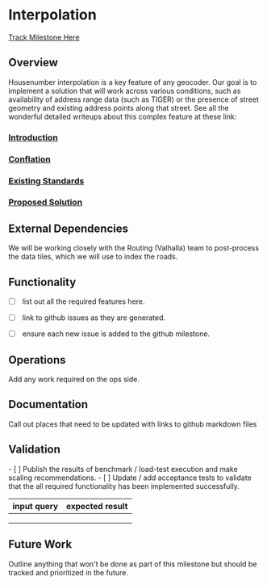 # Interpolation

[Track Milestone Here](https://github.com/issues?utf8=%E2%9C%93&q=is%3Aopen+user%3Apelias+milestone%3A%22Interpolation%22)

## Overview

Housenumber interpolation is a key feature of any geocoder. Our goal is to implement a solution that will work across various 
conditions, such as availability of address range data (such as TIGER) or the presence of street geometry and existing address 
points along that street. See all the wonderful detailed writeups about this complex feature at these link:
 
### [Introduction](/milestones/interpolation/introduction.html)
### [Conflation](/milestones/interpolation/conflation.html)
### [Existing Standards](/milestones/interpolation/existing_standards.html)
### [Proposed Solution](/milestones/interpolation/design_doc.html)


## External Dependencies

We will be working closely with the Routing (Valhalla) team to post-process the data tiles, which we will use to index the roads.

## Functionality

- [ ] <TBD> list out all the required features here.
- [ ] <TBD> link to github issues as they are generated.
- [ ] <TBD> ensure each new issue is added to the github milestone.


## Operations

<TBD> Add any work required on the ops side.


## Documentation

<TBD> Call out places that need to be updated with links to github markdown files


## Validation

<TBD> 
- [ ] Publish the results of benchmark / load-test execution and make scaling recommendations.
- [ ] Update / add acceptance tests to validate that the all required functionality has been implemented successfully.

|input query|expected result|
|---|---|
| | |
| | |
| | |


## Future Work

<TBD> Outline anything that won't be done as part of this milestone but should be tracked and prioritized in the future.

